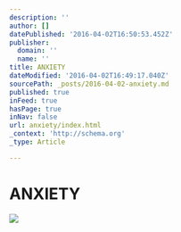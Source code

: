 ```yaml
---
description: ''
author: []
datePublished: '2016-04-02T16:50:53.452Z'
publisher:
  domain: ''
  name: ''
title: ANXIETY
dateModified: '2016-04-02T16:49:17.040Z'
sourcePath: _posts/2016-04-02-anxiety.md
published: true
inFeed: true
hasPage: true
inNav: false
url: anxiety/index.html
_context: 'http://schema.org'
_type: Article

---
```

# ANXIETY
![](https://the-grid-user-content.s3-us-west-2.amazonaws.com/a6531f92-61f1-4526-9ac7-5d69656e3b3a.png)